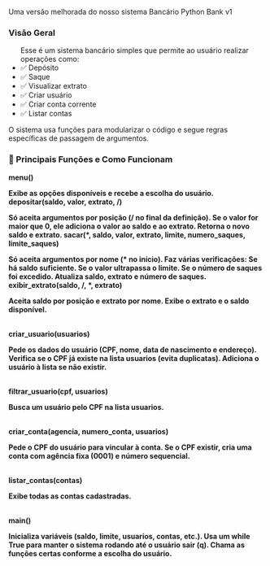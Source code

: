 Uma versão melhorada do nosso sistema Bancário Python Bank v1 

<h3>Visão Geral</h3>
<ul>Esse é um sistema bancário simples que permite ao usuário realizar operações como:
  <li>✅ Depósito</li>
  <li>✅ Saque</li>
  <li>✅ Visualizar extrato</li>
  <li>✅ Criar usuário</li>
  <li>✅ Criar conta corrente</li>
  <li>✅ Listar contas</li>
</ul>


<p>O sistema usa funções para modularizar o código e segue regras específicas de passagem de argumentos.</p>


<h3>📌 Principais Funções e Como Funcionam</h3>

<strong>menu()<strong>

Exibe as opções disponíveis e recebe a escolha do usuário.
depositar(saldo, valor, extrato, /)

Só aceita argumentos por posição (/ no final da definição).
Se o valor for maior que 0, ele adiciona o valor ao saldo e ao extrato.
Retorna o novo saldo e extrato.
sacar(*, saldo, valor, extrato, limite, numero_saques, limite_saques)

Só aceita argumentos por nome (* no início).
Faz várias verificações:
Se há saldo suficiente.
Se o valor ultrapassa o limite.
Se o número de saques foi excedido.
Atualiza saldo, extrato e número de saques.
exibir_extrato(saldo, /, *, extrato)

Aceita saldo por posição e extrato por nome.
Exibe o extrato e o saldo disponível.<br><br>

<strong>criar_usuario(usuarios)<strong>

Pede os dados do usuário (CPF, nome, data de nascimento e endereço).
Verifica se o CPF já existe na lista usuarios (evita duplicatas).
Adiciona o usuário à lista se não existir.<br><br>

<strong>filtrar_usuario(cpf, usuarios)<strong>

Busca um usuário pelo CPF na lista usuarios.<br><br>


<strong>criar_conta(agencia, numero_conta, usuarios)<strong>

Pede o CPF do usuário para vincular à conta.
Se o CPF existir, cria uma conta com agência fixa (0001) e número sequencial.<br><br>


<strong>listar_contas(contas)<strong>

Exibe todas as contas cadastradas.<br><br>

<strong>main()<strong>

Inicializa variáveis (saldo, limite, usuarios, contas, etc.).
Usa um while True para manter o sistema rodando até o usuário sair (q).
Chama as funções certas conforme a escolha do usuário.
